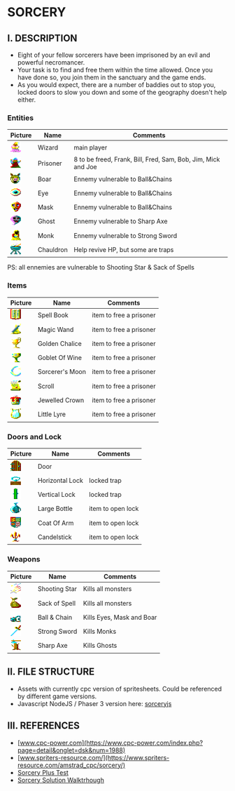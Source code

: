 # SORCERY

## I. DESCRIPTION

 * Eight of your fellow sorcerers have been imprisoned by an evil and powerful necromancer. 
 * Your task is to find and free them within the time allowed. Once you have done so, you join them in the sanctuary and the game ends.
 * As you would expect, there are a number of baddies out to stop you, locked doors to slow you down and some of the geography doesn't help either.

### Entities   
|Picture|Name|Comments|
|---|---|---|
|![wizard](./assets/cpc.atlas/wizard-0.png)|Wizard|main player|
|![prisoner](./assets/cpc.atlas/prisoner-0.png)|Prisoner|8 to be freed, Frank, Bill, Fred, Sam, Bob, Jim, Mick and Joe|
|![boar](./assets/cpc.atlas/boar-0.png)|Boar|Ennemy vulnerable to Ball&Chains|
|![eye](./assets/cpc.atlas/eye-0.png)|Eye|Ennemy vulnerable to Ball&Chains|
|![mask](./assets/cpc.atlas/mask-0.png)|Mask|Ennemy vulnerable to Ball&Chains|
|![ghost](./assets/cpc.atlas/ghost-0.png)|Ghost|Ennemy vulnerable to Sharp Axe|
|![monk](./assets/cpc.atlas/monk-0.png)|Monk|Ennemy vulnerable to Strong Sword| 
|![Chauldron](./assets/cpc.atlas/chauldron.png)|Chauldron|Help revive HP, but some are traps|   

PS: all ennemies are vulnerable to Shooting Star & Sack of Spells


### Items   
|Picture|Name|Comments|
|---|---|---|
|![Spell Book](./assets/cpc.atlas/spell-book.png)|Spell Book|item to free a prisoner|
|![Magic Wand](./assets/cpc.atlas/magic-wand.png)|Magic Wand|item to free a prisoner|
|![Golden Chalice](./assets/cpc.atlas/golden-chalice.png)|Golden Chalice|item to free a prisoner|
|![Goblet Of Wine](./assets/cpc.atlas/goblet-of-wine.png)|Goblet Of Wine|item to free a prisoner|
|![Sorcerer's Moon](./assets/cpc.atlas/sorcerer-moon.png)|Sorcerer's Moon|item to free a prisoner|
|![Scroll](./assets/cpc.atlas/scroll.png)|Scroll|item to free a prisoner|
|![Jewelled Crown](./assets/cpc.atlas/jewelled-crown.png)|Jewelled Crown|item to free a prisoner|
|![Little Lyre](./assets/cpc.atlas/little-lyre.png)|Little Lyre|item to free a prisoner|

### Doors and Lock
|Picture|Name|Comments|
|---|---|---|
|![Door](./assets/cpc.atlas/door-0.png)|Door| |
|![Horizontal Lock](./assets/cpc.atlas/horizontal-lock.png)|Horizontal Lock|locked trap|
|![Vertical Lock](./assets/cpc.atlas/vertical-lock.png)|Vertical Lock|locked trap|
|![Large Bottle](./assets/cpc.atlas/large-bottle.png)|Large Bottle|item to open lock|
|![Coat Of Arm](./assets/cpc.atlas/coat-of-arm.png)|Coat Of Arm|item to open lock|
|![Candelstick](./assets/cpc.atlas/candelstick.png)|Candelstick|item to open lock|

### Weapons
|Picture|Name|Comments|
|---|---|---|
|![Shooting Star](./assets/cpc.atlas/shooting-star.png)|Shooting Star|Kills all monsters|
|![Sack of Spell](./assets/cpc.atlas/sack-of-spell.png)|Sack of Spell|Kills all monsters|
|![Ball & Chain](./assets/cpc.atlas/ball-and-chain.png)|Ball & Chain|Kills Eyes, Mask and Boar|
|![Strong Sword](./assets/cpc.atlas/strong-sword.png)|Strong Sword|Kills Monks|
|![Sharp Axe](./assets/cpc.atlas/sharp-axe.png)|Sharp Axe|Kills Ghosts|

## II. FILE STRUCTURE

 * Assets with currently cpc version of spritesheets. Could be referenced by different game versions.
 * Javascript NodeJS / Phaser 3 version here: [sorceryjs](https://github.com/heibalvin/gaming-sorcery/tree/main/sorceryjs)

## III. REFERENCES
 * [www.cpc-power.com](https://www.cpc-power.com/index.php?page=detail&onglet=dsk&num=1988)
 * [www.spriters-resource.com/](https://www.spriters-resource.com/amstrad_cpc/sorcery/)   
 * [Sorcery Plus Test](https://cpcrulez.fr/GamesTest/sorcery_plus.htm)   
 * [Sorcery Solution Walktrhough](https://jeux.dokokade.net/2018/05/31/soluce-retrocompatible-sorcery-et-sorcery-amstrad-cpc/)